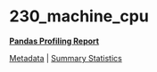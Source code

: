 # 230_machine_cpu

[**Pandas Profiling Report**](https://epistasislab.github.io/penn-ml-benchmarks/profile/230_machine_cpu.html)

[Metadata](metadata.yaml) | [Summary Statistics](summary_stats.tsv)

